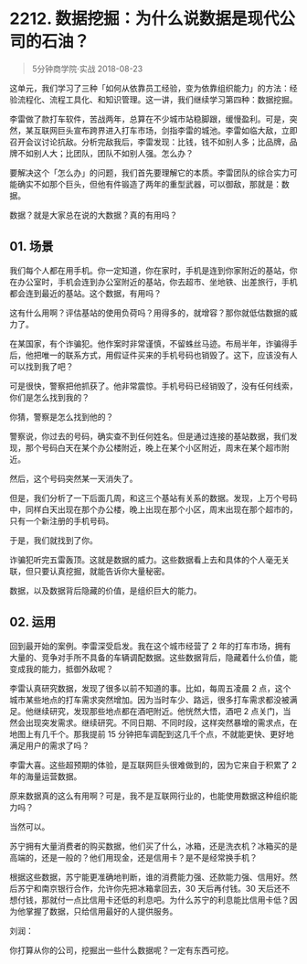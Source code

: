 # 2212. 数据挖掘：为什么说数据是现代公司的石油？
> 5分钟商学院·实战
2018-08-23

这单元，我们学习了三种「如何从依靠员工经验，变为依靠组织能力」的方法：经验流程化、流程工具化、和知识管理。这一讲，我们继续学习第四种：数据挖掘。

李雷做了款打车软件，苦战两年，总算在不少城市站稳脚跟，缓慢盈利。可是，突然，某互联网巨头宣布跨界进入打车市场，剑指李雷的城池。李雷如临大敌，立即召开会议讨论抗敌。分析完敌我后，李雷发现：比钱，钱不如别人多；比品牌，品牌不如别人大；比团队，团队不如别人强。怎么办？

要解决这个「怎么办」的问题，我们首先要理解它的本质。李雷团队的综合实力可能确实不如那个巨头，但他有件锻造了两年的重型武器，可以御敌，那就是：数据。

数据？就是大家总在说的大数据？真的有用吗？

## 01. 场景

我们每个人都在用手机。你一定知道，你在家时，手机是连到你家附近的基站，你在办公室时，手机会连到办公室附近的基站，你去超市、坐地铁、出差旅行，手机都会连到最近的基站。这个数据，有用吗？

这有什么用啊？评估基站的使用负荷吗？用得多的，就增容？那你就低估数据的威力了。

在某国家，有个诈骗犯。他作案时非常谨慎，不留蛛丝马迹。布局半年，诈骗得手后，他把唯一的联系方式，用假证件买来的手机号码也销毁了。这下，应该没有人可以找到我了吧？

可是很快，警察把他抓获了。他非常震惊。手机号码已经销毁了，没有任何线索，你们是怎么找到我的？

你猜，警察是怎么找到他的？

警察说，你过去的号码，确实查不到任何姓名。但是通过连接的基站数据，我们发现，那个号码白天在某个办公楼附近，晚上在某个小区附近，周末在某个超市附近。

然后，这个号码突然某一天消失了。

但是，我们分析了一下后面几周，和这三个基站有关系的数据。发现，上万个号码中，同样白天出现在那个办公楼，晚上出现在那个小区，周末出现在那个超市的，只有一个新注册的手机号码。

于是，我们就找到了你。

诈骗犯听完五雷轰顶。这就是数据的威力。这些数据看上去和具体的个人毫无关联，但只要认真挖掘，就能告诉你大量秘密。

数据，以及数据背后隐藏的价值，是组织巨大的能力。

## 02. 运用

回到最开始的案例。李雷深受启发。我在这个城市经营了 2 年的打车市场，拥有大量的、竞争对手所不具备的车辆调配数据。这些数据背后，隐藏着什么价值，能变成我的能力，抵御外敌呢？

李雷认真研究数据，发现了很多以前不知道的事。比如，每周五凌晨 2 点，这个城市某些地点的打车需求突然增加。因为当时车少、路远，很多打车需求都没被满足。他继续研究，发现那些地点都在酒吧附近。他恍然大悟，酒吧 2 点关门，当然会出现突发需求。继续研究。不同日期、不同时段，这样突然暴增的需求点，在地图上有几千个。那我提前 15 分钟把车调配到这几千个点，不就能更快、更好地满足用户的需求了吗？

李雷大喜。这些超预期的体验，是互联网巨头很难做到的，因为它来自于积累了 2 年的海量运营数据。

原来数据真的这么有用啊？可是，我不是互联网行业的，也能使用数据这种组织能力吗？

当然可以。

苏宁拥有大量消费者的购买数据，他们买了什么，冰箱，还是洗衣机？冰箱买的是高端的，还是一般的？他们用现金，还是信用卡？是不是经常换手机？

根据这些数据，苏宁能更准确地判断，谁的消费能力强、还款能力强、信用好。然后苏宁和南京银行合作，允许你先把冰箱拿回去，30 天后再付钱。30 天后还不想付钱，那就付一点比信用卡还低的利息吧。为什么苏宁的利息能比信用卡低？因为他掌握了数据，只给信用最好的人提供服务。

刘润：

你打算从你的公司，挖掘出一些什么数据呢？一定有东西可挖。


